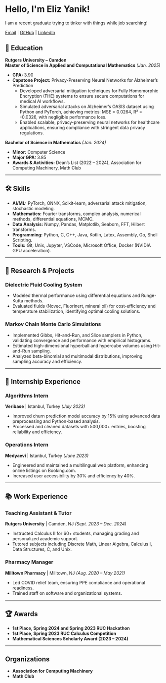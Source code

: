 # Hello, I'm Eliz Yanik!  

I am a recent graduate trying to tinker with things while job searching!  

[Email](mailto:elizyanik@gmail.com) | [GitHub](https://github.com/YanikEliz) | [LinkedIn](https://www.linkedin.com/in/eliz-yanik-63a000149)  

## 🏫 Education  
**Rutgers University – Camden**  
**Master of Science in Applied and Computational Mathematics** *(Jan. 2025)*  
- **GPA:** 3.90  
- **Capstone Project:** Privacy-Preserving Neural Networks for Alzheimer’s Prediction  
  - Developed adversarial mitigation techniques for Fully Homomorphic Encryption (FHE) systems to ensure secure computations for medical AI workflows.  
  - Simulated adversarial attacks on Alzheimer’s OASIS dataset using Python and PyTorch, achieving metrics: MSE = 0.0264, R² = -0.0326, with negligible performance loss.  
  - Enabled scalable, privacy-preserving neural networks for healthcare applications, ensuring compliance with stringent data privacy regulations.  

**Bachelor of Science in Mathematics** *(Jan. 2024)*  
- **Minor:** Computer Science  
- **Major GPA:** 3.85  
- **Awards & Activities:** Dean’s List (2022 – 2024), Association for Computing Machinery, Math Club  

---

## 🛠️ Skills  
- **AI/ML:** PyTorch, ONNX, Scikit-learn, adversarial attack mitigation, stochastic modeling.  
- **Mathematics:** Fourier transforms, complex analysis, numerical methods, differential equations, MCMC.  
- **Data Analysis:** Numpy, Pandas, Matplotlib, Seaborn, FFT, Hilbert transforms.  
- **Programming:** Python, C, C++, Java, Kotlin, Latex, Assembly, Go, Shell Scripting.  
- **Tools:** Git, Unix, Jupyter, VSCode, Microsoft Office, Docker (NVIDIA GPU acceleration).  

---

## 🔬 Research & Projects  
### Dielectric Fluid Cooling System  
- Modeled thermal performance using differential equations and Runge-Kutta methods.  
- Evaluated fluids (Novec, Fluorinert, mineral oil) for cost-efficiency and temperature stabilization, identifying optimal cooling solutions.  

### Markov Chain Monte Carlo Simulations  
- Implemented Gibbs, Hit-and-Run, and Slice samplers in Python, validating convergence and performance with empirical histograms.  
- Estimated high-dimensional hyperball and hypercube volumes using Hit-and-Run sampling.  
- Analyzed beta-binomial and multimodal distributions, improving sampling accuracy and efficiency.  

---

## 💼 Internship Experience  
### Algorithms Intern  
**Veribase** | Istanbul, Turkey *(July 2023)*  
- Improved churn prediction model accuracy by 15% using advanced data preprocessing and Python-based analysis.  
- Processed and cleaned datasets with 500,000+ entries, boosting reliability and efficiency.  

### Operations Intern  
**Medyaevi** | Istanbul, Turkey *(June 2023)*  
- Engineered and maintained a multilingual web platform, enhancing online listings on Booking.com.  
- Increased user accessibility by 30% and efficiency by 40%.  

---

## 📚 Work Experience  
### Teaching Assistant & Tutor  
**Rutgers University** | Camden, NJ *(Sept. 2023 – Dec. 2024)*  
- Instructed Calculus II for 60+ students, managing grading and personalized academic support.  
- Tutored subjects including Discrete Math, Linear Algebra, Calculus I, Data Structures, C, and Unix.  

### Pharmacy Manager  
**Milltown Pharmacy** | Milltown, NJ *(Aug. 2020 – May 2021)*  
- Led COVID relief team, ensuring PPE compliance and operational readiness.  
- Trained staff on software and organizational systems.  

---

## 🏆 Awards  
- **1st Place, Spring 2024 and Spring 2023 RUC Hackathon**  
- **1st Place, Spring 2023 RUC Calculus Competition**  
- **Mathematical Sciences Scholarly Award (2023 – 2024)**  

---

## Organizations  
- **Association for Computing Machinery**  
- **Math Club**  
